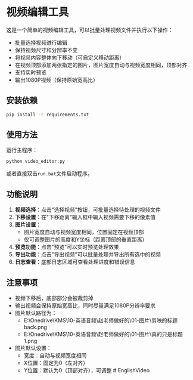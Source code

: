 # 视频编辑工具

这是一个简单的视频编辑工具，可以批量处理视频文件并执行以下操作：

- 批量选择视频进行编辑
- 保持视频尺寸和分辨率不变
- 将视频内容整体向下移动（可自定义移动距离）
- 在视频顶部添加两张指定的图片，图片宽度自动与视频宽度相同，顶部对齐
- 支持实时预览
- 输出1080P视频（保持原始宽高比）

## 安装依赖

```bash
pip install -r requirements.txt
```

## 使用方法

运行主程序：

```bash
python video_editor.py
```

或者直接双击`run.bat`文件启动程序。

## 功能说明

1. **视频选择**：点击"选择视频"按钮，可批量选择待处理的视频文件
2. **下移设置**：在"下移距离"输入框中输入视频需要下移的像素值
3. **图片设置**：
   - 图片宽度自动与视频宽度相同，位置固定在视频顶部
   - 仅可调整图片的高度和Y坐标（距离顶部的垂直距离）
4. **预览功能**：点击"预览"可以实时预览处理效果
5. **导出功能**：点击"导出视频"可以批量处理并导出所有选中的视频
6. **日志查看**：底部日志区域可查看处理进度和错误信息

## 注意事项

- 视频下移后，底部部分会被裁剪掉
- 输出视频会保持原始宽高比，同时尽量满足1080P分辨率要求
- 图片默认路径为：
  - E:\Onedrive\KMS\10-英语音频\赵老师做好的\01-图片\剪映的标题back.png
  - E:\Onedrive\KMS\10-英语音频\赵老师做好的\01-图片\真的只是标题1.png
- 图片默认设置：
  - 宽度：自动与视频宽度相同
  - X位置：固定为0（左对齐）
  - Y位置：默认为0（顶部对齐），可调整 #   E n g l i s h V i d e o  
 